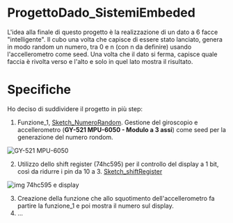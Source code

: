 # ProgettoDado_SistemiEmbeded
L'idea alla finale di questo progetto è la realizzazione di un dato a 6 facce "intelligente". 
Il cubo una volta che capisce di essere stato lanciato, genera in modo random un numero, tra 0 e n (con n da definire) usando l'accellerometro come seed. 
Una volta che il dato si ferma, capisce quale faccia è rivolta verso e l'alto e solo in quel lato mostra il risultato.

# Specifiche
Ho deciso di suddividere il progetto in più step:
1.  Funzione_1, [Sketch_NumeroRandom](https://github.com/GiacomoAndreata/ProgettoDado_SistemiEmbeded/blob/master/numeroRondom.ino). Gestione del giroscopio e accellerometro (**GY-521 MPU-6050 - Modulo a 3 assi**) come seed per la generazione del numero rondom. 

![GY-521 MPU-6050](https://github.com/GiacomoAndreata/ProgettoDado_SistemiEmbeded/blob/master/img/GY-521%20-%20Layout03.jpg)

2.  Utilizzo dello shift register (74hc595) per il controllo del display a 1 bit, così da ridurre i pin da 10 a 3. [Sketch_shiftRegister](https://github.com/GiacomoAndreata/ProgettoDado_SistemiEmbeded/blob/master/Shift_Register.ino)

![img 74hc595 e display](https://github.com/GiacomoAndreata/ProgettoDado_SistemiEmbeded/blob/master/img/Schema%20SchiftRegister%20e%20Display.png)

3.  Creazione della funzione che allo squotimento dell'accellerometro fa partire la funzione_1 e poi mostra il numero sul display.
4.  ...
